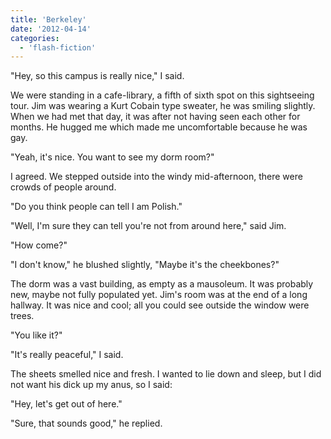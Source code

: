 ```yaml
---
title: 'Berkeley'
date: '2012-04-14'
categories:
  - 'flash-fiction'
---
```


"Hey, so this campus is really nice," I said.

We were standing in a cafe-library, a fifth of sixth spot on this sightseeing
tour. Jim was wearing a Kurt Cobain type sweater, he was smiling slightly. When
we had met that day, it was after not having seen each other for months. He
hugged me which made me uncomfortable because he was gay.

<!-- truncate -->


"Yeah, it's nice. You want to see my dorm room?"

I agreed. We stepped outside into the windy mid-afternoon, there were crowds of
people around.

"Do you think people can tell I am Polish."

"Well, I'm sure they can tell you're not from around here," said Jim.

"How come?"

"I don't know," he blushed slightly, "Maybe it's the cheekbones?"

The dorm was a vast building, as empty as a mausoleum. It was probably new,
maybe not fully populated yet. Jim's room was at the end of a long hallway. It
was nice and cool; all you could see outside the window were trees.

"You like it?"

"It's really peaceful," I said.

The sheets smelled nice and fresh. I wanted to lie down and sleep, but I did not
want his dick up my anus, so I said:

"Hey, let's get out of here."

"Sure, that sounds good," he replied.
